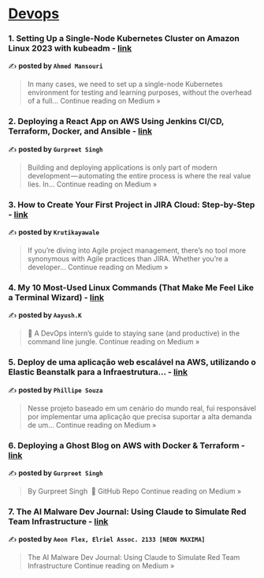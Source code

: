 
<h1><a href=https://medium.com/tag/devops/recommended target="_blank" rel="noopener noreferrer">Devops</a></h1>
<h3>1. Setting Up a Single-Node Kubernetes Cluster on Amazon Linux 2023 with kubeadm - <a href="https://medium.com/@ahmedmansouri/setting-up-a-single-node-kubernetes-cluster-on-amazon-linux-2023-with-kubeadm-1748745e259c?source=rss------devops-5" target="_blank" rel="noopener noreferrer">link</a></h3>

✍️ **posted by `Ahmed Mansouri`**

<blockquote>In many cases, we need to set up a single-node Kubernetes environment for testing and learning purposes, without the overhead of a full…
Continue reading on Medium »</blockquote>

<h3>2.  Deploying a React App on AWS Using Jenkins CI/CD, Terraform, Docker, and Ansible - <a href="https://medium.com/@gurpreet281988/deploying-a-react-app-on-aws-using-jenkins-ci-cd-terraform-docker-and-ansible-776ba0f56c34?source=rss------devops-5" target="_blank" rel="noopener noreferrer">link</a></h3>

✍️ **posted by `Gurpreet Singh`**

<blockquote>Building and deploying applications is only part of modern development — automating the entire process is where the real value lies. In…
Continue reading on Medium »</blockquote>

<h3>3. How to Create Your First Project in JIRA Cloud: Step-by-Step - <a href="https://medium.com/@krutikayawale2002/how-to-create-your-first-project-in-jira-cloud-step-by-step-6507619f11d8?source=rss------devops-5" target="_blank" rel="noopener noreferrer">link</a></h3>

✍️ **posted by `Krutikayawale`**

<blockquote>If you’re diving into Agile project management, there’s no tool more synonymous with Agile practices than JIRA. Whether you’re a developer…
Continue reading on Medium »</blockquote>

<h3>4.  My 10 Most-Used Linux Commands (That Make Me Feel Like a Terminal Wizard) - <a href="https://medium.com/@sroy10012001/my-10-most-used-linux-commands-that-make-me-feel-like-a-terminal-wizard-7d89f0252f5c?source=rss------devops-5" target="_blank" rel="noopener noreferrer">link</a></h3>

✍️ **posted by `Aayush.K`**

<blockquote>🧠 A DevOps intern’s guide to staying sane (and productive) in the command line jungle.
Continue reading on Medium »</blockquote>

<h3>5. Deploy de uma aplicação web escalável na AWS, utilizando o Elastic Beanstalk para a Infraestrutura… - <a href="https://medium.com/@phillrsouza/deploy-de-uma-aplica%C3%A7%C3%A3o-web-escal%C3%A1vel-na-aws-utilizando-o-elastic-beanstalk-para-a-infraestrutura-209deb09d50a?source=rss------devops-5" target="_blank" rel="noopener noreferrer">link</a></h3>

✍️ **posted by `Phillipe Souza`**

<blockquote>Nesse projeto baseado em um cenário do mundo real, fui responsável por implementar uma aplicação que precisa suportar a alta demanda de um…
Continue reading on Medium »</blockquote>

<h3>6.  Deploying a Ghost Blog on AWS with Docker & Terraform - <a href="https://medium.com/@gurpreet281988/deploying-a-ghost-blog-on-aws-with-docker-terraform-8947c3942d77?source=rss------devops-5" target="_blank" rel="noopener noreferrer">link</a></h3>

✍️ **posted by `Gurpreet Singh`**

<blockquote>By Gurpreet Singh
 🔗 GitHub Repo
Continue reading on Medium »</blockquote>

<h3>7. The AI Malware Dev Journal: Using Claude to Simulate Red Team Infrastructure - <a href="https://medium.com/@neonmaxima/the-ai-malware-dev-journal-using-claude-to-simulate-red-team-infrastructure-f35168b0bcb4?source=rss------devops-5" target="_blank" rel="noopener noreferrer">link</a></h3>

✍️ **posted by `Aeon Flex, Elriel Assoc. 2133 [NEON MAXIMA]`**

<blockquote>The AI Malware Dev Journal: Using Claude to Simulate Red Team Infrastructure
Continue reading on Medium »</blockquote>

